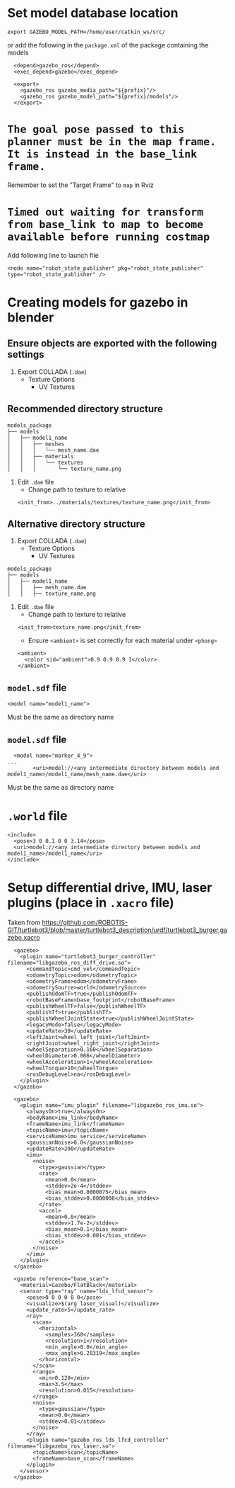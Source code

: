 # Set model database location
```
export GAZEBO_MODEL_PATH=/home/user/catkin_ws/src/
```
or add the following in the `package.xml` of the package containing the models
```
  <depend>gazebo_ros</depend>
  <exec_depend>gazebo</exec_depend>

  <export>
    <gazebo_ros gazebo_media_path="${prefix}"/>
    <gazebo_ros gazebo_model_path="${prefix}/models"/>
  </export>
```


# `The goal pose passed to this planner must be in the map frame.  It is instead in the base_link frame.`
Remember to set the "Target Frame" to `map` in Rviz

# `Timed out waiting for transform from base_link to map to become available before running costmap`
Add following line to launch file
```
<node name="robot_state_publisher" pkg="robot_state_publisher" type="robot_state_publisher" />
```

# Creating models for gazebo in blender
## Ensure objects are exported with the following settings
1. Export COLLADA (`.dae`)
   - Texture Options
     - UV Textures

## Recommended directory structure
```
models_package
├── models
│   ├── model1_name
│   │   ├── meshes
│   │   │   └── mesh_name.dae
│   │   ├── materials
│   │   │   └── textures
│   │   │       └── texture_name.png
```
1. Edit `.dae` file
   - Change path to texture to relative
   ```
   <init_from>../materials/textures/texture_name.png</init_from>
   ```

## Alternative directory structure
1. Export COLLADA (`.dae`)
   - Texture Options
     - UV Textures

```
models_package
├── models
│   ├── model1_name
│   │   ├── mesh_name.dae
│   │   ├── texture_name.png
```
1. Edit `.dae` file
   - Change path to texture to relative
   ```
   <init_from>texture_name.png</init_from>
   ```
   - Ensure `<ambient>` is set correctly for each material under `<phong>`
   ```
   <ambient>
     <color sid="ambient">0.9 0.9 0.9 1</color>
   </ambient>
   ```

## `model.sdf` file
```
<model name="model1_name">
```
Must be the same as directory name

## `model.sdf` file
```
  <model name="marker_4_9">
... 
        <uri>model://<any intermediate directory between models and model1_name>/model1_name/mesh_name.dae</uri>
```
Must be the same as directory name

# `.world` file
```
<include>
  <pose>3 0 0.1 0 0 3.14</pose>
  <uri>model://<any intermediate directory between models and model1_name>/model1_name</uri>
</include>
```


# Setup differential drive, IMU, laser plugins (place in `.xacro` file)
Taken from <https://github.com/ROBOTIS-GIT/turtlebot3/blob/master/turtlebot3_description/urdf/turtlebot3_burger.gazebo.xacro>
```
  <gazebo>
    <plugin name="turtlebot3_burger_controller" filename="libgazebo_ros_diff_drive.so">
      <commandTopic>cmd_vel</commandTopic>
      <odometryTopic>odom</odometryTopic>
      <odometryFrame>odom</odometryFrame>
      <odometrySource>world</odometrySource>
      <publishOdomTF>true</publishOdomTF>
      <robotBaseFrame>base_footprint</robotBaseFrame>
      <publishWheelTF>false</publishWheelTF>
      <publishTf>true</publishTf>
      <publishWheelJointState>true</publishWheelJointState>
      <legacyMode>false</legacyMode>
      <updateRate>30</updateRate>
      <leftJoint>wheel_left_joint</leftJoint>
      <rightJoint>wheel_right_joint</rightJoint>
      <wheelSeparation>0.160</wheelSeparation>
      <wheelDiameter>0.066</wheelDiameter>
      <wheelAcceleration>1</wheelAcceleration>
      <wheelTorque>10</wheelTorque>
      <rosDebugLevel>na</rosDebugLevel>
    </plugin>
  </gazebo>

  <gazebo>
    <plugin name="imu_plugin" filename="libgazebo_ros_imu.so">
      <alwaysOn>true</alwaysOn>
      <bodyName>imu_link</bodyName>
      <frameName>imu_link</frameName>
      <topicName>imu</topicName>
      <serviceName>imu_service</serviceName>
      <gaussianNoise>0.0</gaussianNoise>
      <updateRate>200</updateRate>
      <imu>
        <noise>
          <type>gaussian</type>
          <rate>
            <mean>0.0</mean>
            <stddev>2e-4</stddev>
            <bias_mean>0.0000075</bias_mean>
            <bias_stddev>0.0000008</bias_stddev>
          </rate>
          <accel>
            <mean>0.0</mean>
            <stddev>1.7e-2</stddev>
            <bias_mean>0.1</bias_mean>
            <bias_stddev>0.001</bias_stddev>
          </accel>
        </noise>
      </imu>
    </plugin>
  </gazebo>

  <gazebo reference="base_scan">
    <material>Gazebo/FlatBlack</material>
    <sensor type="ray" name="lds_lfcd_sensor">
      <pose>0 0 0 0 0 0</pose>
      <visualize>$(arg laser_visual)</visualize>
      <update_rate>5</update_rate>
      <ray>
        <scan>
          <horizontal>
            <samples>360</samples>
            <resolution>1</resolution>
            <min_angle>0.0</min_angle>
            <max_angle>6.28319</max_angle>
          </horizontal>
        </scan>
        <range>
          <min>0.120</min>
          <max>3.5</max>
          <resolution>0.015</resolution>
        </range>
        <noise>
          <type>gaussian</type>
          <mean>0.0</mean>
          <stddev>0.01</stddev>
        </noise>
      </ray>
      <plugin name="gazebo_ros_lds_lfcd_controller" filename="libgazebo_ros_laser.so">
        <topicName>scan</topicName>
        <frameName>base_scan</frameName>
      </plugin>
    </sensor>
  </gazebo>
```
